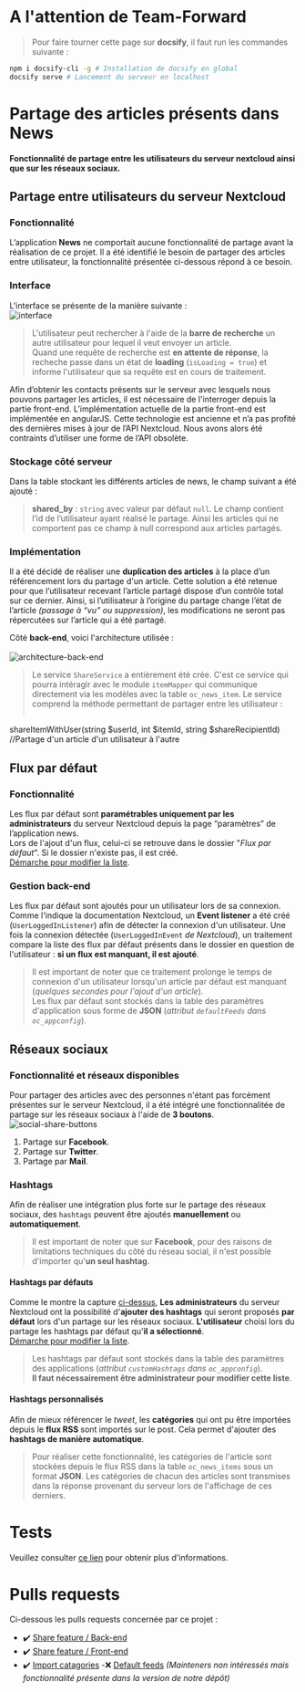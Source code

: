 <!-- # Documentation

Documentation for the share / default feeds features of the news app
Here's an other [page](guide.md ':include')
# Other things

> Here is an important thing to know about Docsify. 
* Making a list is easy
* Creating new items too !
* Just put a **\*** character at the beggining of the line !

# Getting started
1. To get started, you should get a **Nextcloud server** !<br>
1. After, you simply has to install **the news app**<br>
1. **Done !** -->

# A l'attention de Team-Forward
>Pour faire tourner cette page sur **docsify**, il faut run les commandes suivante :
```bash
npm i docsify-cli -g # Installation de docsify en global
docsify serve # Lancement du serveur en localhost
```

# Partage des articles présents dans News
**Fonctionnalité de partage entre les utilisateurs du serveur nextcloud ainsi que sur les réseaux sociaux.**
## Partage entre utilisateurs du serveur Nextcloud
### Fonctionnalité
L’application **News** ne comportait aucune fonctionnalité de partage avant la réalisation de ce projet. Il a été identifié le besoin de partager des articles entre utilisateur, la fonctionnalité présentée ci-dessous répond à ce besoin. 
### Interface
L'interface se présente de la manière suivante :<br>
![interface](/img/dropdown_nohashtags.png)
>L'utilisateur peut rechercher à l'aide de la **barre de recherche** un autre utilisateur pour lequel il veut envoyer un article.<br>Quand une requête de recherche est **en attente de réponse**, la recheche passe dans un état de **loading** (`isLoading = true`) et informe l'utilisateur que sa requête est en cours de traitement.  

Afin d’obtenir les contacts présents sur le serveur avec lesquels nous pouvons partager les articles, il est nécessaire de l'interroger depuis la partie front-end. 
L’implémentation actuelle de la partie front-end est implémentée en angularJS. Cette technologie est ancienne et n’a pas profité des dernières mises à jour de l’API Nextcloud. Nous avons alors été contraints d’utiliser une forme de l’API obsolète. 
### Stockage côté serveur
Dans la table stockant les différents articles de news, le champ suivant a été ajouté :
>**shared_by** : `string` avec valeur par défaut `null`. Le champ contient l’id de l’utilisateur ayant réalisé le partage. Ainsi les articles qui ne comportent pas ce champ à null correspond aux articles partagés.

### Implémentation
Il a été décidé de réaliser une **duplication des articles** à la place d’un référencement lors du partage d'un article. Cette solution a été retenue pour que l’utilisateur recevant l’article partagé dispose d’un contrôle total sur ce dernier. Ainsi, si l’utilisateur à l’origine du partage change l’état de l’article *(passage à “vu” ou suppression)*, les modifications ne seront pas répercutées sur l’article qui a été partagé. 

Côté **back-end**, voici l'architecture utilisée :<br><br>
![architecture-back-end](/img/architecture_back_end.png)<br>
>Le service `ShareService` a entièrement été crée. C'est ce service qui pourra intéragir avec le module `itemMapper` qui communique directement via les modèles avec la table `oc_news_item`. Le service comprend la méthode permettant de partager entre les utilisateur :
>```php
shareItemWithUser(string $userId, int $itemId, string $shareRecipientId) //Partage d'un article d'un utilisateur à l'autre

## Flux par défaut
### Fonctionnalité  
Les flux par défaut sont **paramétrables uniquement par les administrateurs** du serveur Nextcloud depuis la page “paramètres” de l’application news.<br>
Lors de l'ajout d'un flux, celui-ci se retrouve dans le dossier "*Flux par défaut*". Si le dossier n'existe pas, il est créé.<br>
[Démarche pour modifier la liste](/manual?id=ajout-de-flux). 
### Gestion back-end
Les flux par défaut sont ajoutés pour un utilisateur lors de sa connexion.<br>
Comme l'indique la documentation Nextcloud, un **Event listener** a été créé (`UserLoggedInListener`) afin de détecter la connexion d'un utilisateur. Une fois la connexion détectée (`UserLoggedInEvent` *de Nextcloud*), un traitement compare la liste des flux par défaut présents dans le dossier en question de l'utilisateur : **si un flux est manquant, il est ajouté**.  
>Il est important de noter que ce traitement prolonge le temps de connexion d'un utilisateur lorsqu'un article par défaut est manquant (*quelques secondes pour l'ajout d'un article*).<br>
Les flux par défaut sont stockés dans la table des paramètres d'application sous forme de **JSON** (*attribut `defaultFeeds` dans `oc_appconfig`*).


## Réseaux sociaux
### Fonctionnalité et réseaux disponibles 
Pour partager des articles avec des personnes n'étant pas forcément présentes sur le serveur Nextcloud, il a été intégré une fonctionnalitée de partage sur les réseaux sociaux à l'aide de **3 boutons**.<br>
[](#social-share)
![social-share-buttons](/img/social_share_buttons.png)
1. Partage sur **Facebook**.
1. Partage sur **Twitter**. 
1. Partage par **Mail**.

### Hashtags
Afin de réaliser une intégration plus forte sur le partage des réseaux sociaux, des `hashtags` peuvent être ajoutés **manuellement** ou **automatiquement**.  
>Il est important de noter que sur **Facebook**, pour des raisons de limitations techniques du côté du réseau social, il n'est possible d'importer qu'**un seul hashtag**.   
#### Hashtags par défauts 
Comme le montre la capture [ci-dessus](/?id=fonctionnalité-et-réseaux-disponibles), **Les administrateurs** du serveur Nextcloud ont la possibilité d'**ajouter des hashtags** qui seront proposés **par défaut** lors d'un partage sur les réseaux sociaux. **L'utilisateur** choisi lors du partage les hashtags par défaut qu'**il a sélectionné**.<br>
[Démarche pour modifier la liste](/manual?id=ajout-de-hashtags). 
>Les hashtags par défaut sont stockés dans la table des paramètres des applications (*attribut `customHashtags` dans `oc_appconfig`*).<br>
**Il faut nécessairement être administrateur pour modifier cette liste**.

#### Hashtags personnalisés
Afin de mieux référencer le *tweet*, les **catégories** qui ont pu être importées depuis le **flux RSS** sont importés sur le post. Cela permet d'ajouter des **hashtags de manière automatique**.<br>
>Pour réaliser cette fonctionnalité, les catégories de l'article sont stockées depuis le flux RSS dans la table `oc_news_items` sous un format **JSON**. Les catégories de chacun des articles sont transmises dans la réponse provenant du serveur lors de l'affichage de ces derniers. 
# Tests
Veuillez consulter [ce lien](/tests) pour obtenir plus d'informations. 
# Pulls requests
Ci-dessous les pulls requests concernée par ce projet :
- ✔️ [Share feature / Back-end](https://github.com/nextcloud/news/pull/1191)
- ✔️ [Share feature / Front-end](https://github.com/nextcloud/news/pull/1217)
- ✔️ [Import catagories](https://github.com/nextcloud/news/pull/1248)
-❌ [Default feeds](https://github.com/nextcloud/news/pull/1255) *(Mainteners non intéressés mais fonctionnalité présente dans la version de notre dépôt)*